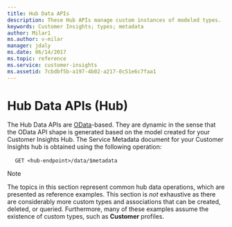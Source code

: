 ```yaml
---
title: Hub Data APIs
description: These Hub APIs manage custom instances of modeled types. 
keywords: Customer Insights; types; metadata
author: Milar1
ms.author: v-milar
manager: jdaly
ms.date: 06/14/2017
ms.topic: reference
ms.service: customer-insights 
ms.assetid: 7cbdbf5b-a197-4b02-a217-0c51e6c7faa1
---
```


Hub Data APIs (Hub)
=================

The Hub Data APIs are [OData](http://www.odata.org)-based. They are dynamic in the sense that the OData API shape is generated based on the model created for your Customer 
Insights Hub. The Service Metadata document for your Customer Insights hub is obtained using the following operation:

&emsp;  `GET <hub-endpoint>/data/$metadata`

>[!NOTE]
>The topics in this section represent common hub data operations, which are presented as reference examples. This section is _not_ exhaustive as there are considerably more custom types and associations that can be created, deleted, or queried.  Furthermore, many of these examples assume the existence of custom types, such as **Customer** profiles.


